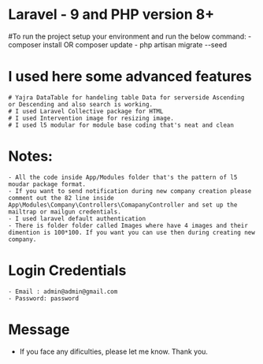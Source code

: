 # Laravel - 9 and PHP version 8+

#To run the project setup your environment and run the below command:
    - composer install OR composer update
    - php artisan migrate --seed

# I used here some advanced features
    # Yajra DataTable for handeling table Data for serverside Ascending  or Descending and also search is working.
    # I used Laravel Collective package for HTML 
    # I used Intervention image for resizing image.
    # I used l5 modular for module base coding that's neat and clean

# Notes: 
    - All the code inside App/Modules folder that's the pattern of l5 moudar package format.
    - If you want to send notification during new company creation please comment out the 82 line inside App\Modules\Company\Controllers\ComapanyController and set up the mailtrap or mailgun credentials.
    - I used laravel default authentication 
    - There is folder folder called Images where have 4 images and their dimention is 100*100. If you want you can use then during creating new company.

# Login Credentials
    - Email : admin@admin@gmail.com
    - Password: password

# Message 
- If you face any dificulties, please let me know.
Thank you.
